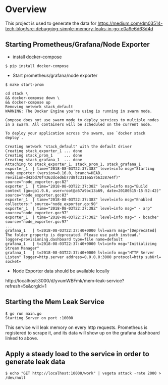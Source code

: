 # Overview

This project is used to generate the data for
https://medium.com/dm03514-tech-blog/sre-debugging-simple-memory-leaks-in-go-e0a9e6d63d4d


## Starting Prometheus/Grafana/Node Exporter

- install docker-compose

```
$ pip install docker-compose
```

- Start prometheus/grafana/node exporter

```
$ make start-prom

cd stack \
&& docker-compose down \
&& docker-compose up
Removing network stack_default
WARNING: The Docker Engine you're using is running in swarm mode.

Compose does not use swarm mode to deploy services to multiple nodes in a swarm. All containers will be scheduled on the current node.

To deploy your application across the swarm, use `docker stack deploy`.

Creating network "stack_default" with the default driver
Creating stack_exporter_1 ... done
Creating stack_prom_1     ... done
Creating stack_grafana_1  ... done
Attaching to stack_exporter_1, stack_prom_1, stack_grafana_1
exporter_1  | time="2018-08-03T22:37:38Z" level=info msg="Starting node_exporter (version=0.16.0, branch=HEAD, revision=d42bd70f4363dced6b77d8fc311ea57b63387e4f)" source="node_exporter.go:82"
exporter_1  | time="2018-08-03T22:37:38Z" level=info msg="Build context (go=go1.9.6, user=root@a67a9bc13a69, date=20180515-15:52:42)" source="node_exporter.go:83"
exporter_1  | time="2018-08-03T22:37:38Z" level=info msg="Enabled collectors:" source="node_exporter.go:90"
exporter_1  | time="2018-08-03T22:37:38Z" level=info msg=" - arp" source="node_exporter.go:97"
exporter_1  | time="2018-08-03T22:37:38Z" level=info msg=" - bcache" source="node_exporter.go:97"
...
grafana_1   | t=2018-08-03T22:37:40+0000 lvl=warn msg="[Deprecated] The folder property is deprecated. Please use path instead." logger=provisioning.dashboard type=file name=default
grafana_1   | t=2018-08-03T22:37:40+0000 lvl=info msg="Initializing Stream Manager"
grafana_1   | t=2018-08-03T22:37:40+0000 lvl=info msg="HTTP Server Listen" logger=http.server address=0.0.0.0:3000 protocol=http subUrl= socket=
```

- Node Exporter data should be available locally

http://localhost:3000/d/yvumWBFmk/mem-leak-service?refresh=5s&orgId=1

## Starting the Mem Leak Service

```
$ go run main.go
Starting Server on port :10000
```

This service will leak memory on every http requests.  Prometheus is registered
to scrape it, and its data will show up on the grafana dashboard linked to above.

## Apply a steady load to the service in order to generate leak data

```
$ echo "GET http://localhost:10000/work" | vegeta attack -rate 2000 > /dev/null
```
